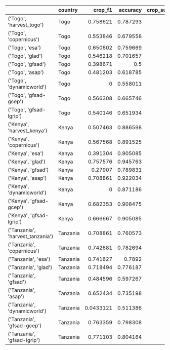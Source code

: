 |                                  | country   |   crop_f1 |   accuracy |   crop_support |   noncrop_support |   crop_recall |   noncrop_recall |   crop_precision |   noncrop_precision |
|:---------------------------------|:----------|----------:|-----------:|---------------:|------------------:|--------------:|-----------------:|-----------------:|--------------------:|
| ('Togo', 'harvest_togo')         | Togo      | 0.758621  |   0.787293 |            159 |               203 |     0.761006  |         0.807882 |         0.75625  |            0.811881 |
| ('Togo', 'copernicus')           | Togo      | 0.553846  |   0.679558 |            159 |               203 |     0.45283   |         0.857143 |         0.712871 |            0.666667 |
| ('Togo', 'esa')                  | Togo      | 0.650602  |   0.759669 |            159 |               203 |     0.509434  |         0.955665 |         0.9      |            0.713235 |
| ('Togo', 'glad')                 | Togo      | 0.546218  |   0.701657 |            159 |               203 |     0.408805  |         0.931034 |         0.822785 |            0.667845 |
| ('Togo', 'gfsad')                | Togo      | 0.398671  |   0.5      |            159 |               203 |     0.377358  |         0.596059 |         0.422535 |            0.55     |
| ('Togo', 'asap')                 | Togo      | 0.481203  |   0.618785 |            159 |               203 |     0.402516  |         0.788177 |         0.598131 |            0.627451 |
| ('Togo', 'dynamicworld')         | Togo      | 0         |   0.558011 |            159 |               203 |     0         |         0.995074 |         0        |            0.559557 |
| ('Togo', 'gfsad-gcep')           | Togo      | 0.566308  |   0.665746 |            159 |               203 |     0.496855  |         0.79803  |         0.658333 |            0.669421 |
| ('Togo', 'gfsad-lgrip')          | Togo      | 0.540146  |   0.651934 |            159 |               203 |     0.465409  |         0.79803  |         0.643478 |            0.65587  |
| ('Kenya', 'harvest_kenya')       | Kenya     | 0.507463  |   0.886598 |             36 |               255 |     0.472222  |         0.945098 |         0.548387 |            0.926923 |
| ('Kenya', 'copernicus')          | Kenya     | 0.567568  |   0.891525 |             36 |               259 |     0.583333  |         0.934363 |         0.552632 |            0.941634 |
| ('Kenya', 'esa')                 | Kenya     | 0.391304  |   0.905085 |             36 |               259 |     0.25      |         0.996139 |         0.9      |            0.905263 |
| ('Kenya', 'glad')                | Kenya     | 0.757576  |   0.945763 |             36 |               259 |     0.694444  |         0.980695 |         0.833333 |            0.958491 |
| ('Kenya', 'gfsad')               | Kenya     | 0.27907   |   0.789831 |             36 |               259 |     0.333333  |         0.853282 |         0.24     |            0.902041 |
| ('Kenya', 'asap')                | Kenya     | 0.708861  |   0.922034 |             36 |               259 |     0.777778  |         0.942085 |         0.651163 |            0.968254 |
| ('Kenya', 'dynamicworld')        | Kenya     | 0         |   0.871186 |             36 |               259 |     0         |         0.992278 |         0        |            0.877133 |
| ('Kenya', 'gfsad-gcep')          | Kenya     | 0.682353  |   0.908475 |             36 |               259 |     0.805556  |         0.92278  |         0.591837 |            0.971545 |
| ('Kenya', 'gfsad-lgrip')         | Kenya     | 0.666667  |   0.905085 |             36 |               259 |     0.777778  |         0.92278  |         0.583333 |            0.967611 |
| ('Tanzania', 'harvest_tanzania') | Tanzania  | 0.708861  |   0.760573 |            767 |               770 |     0.584094  |         0.936364 |         0.901408 |            0.693269 |
| ('Tanzania', 'copernicus')       | Tanzania  | 0.742681  |   0.782694 |            767 |               770 |     0.628422  |         0.936364 |         0.907721 |            0.7167   |
| ('Tanzania', 'esa')              | Tanzania  | 0.741627  |   0.7892   |            767 |               770 |     0.606258  |         0.971429 |         0.954825 |            0.712381 |
| ('Tanzania', 'glad')             | Tanzania  | 0.718494  |   0.776187 |            767 |               770 |     0.57236   |         0.979221 |         0.964835 |            0.696858 |
| ('Tanzania', 'gfsad')            | Tanzania  | 0.484596  |   0.597267 |            767 |               770 |     0.3794    |         0.814286 |         0.670507 |            0.56845  |
| ('Tanzania', 'asap')             | Tanzania  | 0.652434  |   0.735198 |            767 |               770 |     0.498044  |         0.971429 |         0.945545 |            0.660194 |
| ('Tanzania', 'dynamicworld')     | Tanzania  | 0.0433121 |   0.511386 |            767 |               770 |     0.0221643 |         0.998701 |         0.944444 |            0.506254 |
| ('Tanzania', 'gfsad-gcep')       | Tanzania  | 0.763359  |   0.798308 |            767 |               770 |     0.65189   |         0.944156 |         0.92081  |            0.731388 |
| ('Tanzania', 'gfsad-lgrip')      | Tanzania  | 0.771103  |   0.804164 |            767 |               770 |     0.661017  |         0.946753 |         0.925182 |            0.737108 |